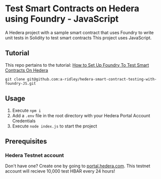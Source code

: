 # Test Smart Contracts on Hedera using Foundry - JavaScript
A Hedera project with a sample smart contract that uses Foundry to write unit tests in Solidity to test smart contracts
This project uses JavaScript.

## Tutorial
This repo pertains to the tutorial:
[How to Set Up Foundry To  Test Smart Contracts On Hedera](https://hedera.com/blog/how-to-set-up-foundry-to-test-smart-contracts-on-hedera)

```shell
git clone git@github.com:a-ridley/hedera-smart-contract-testing-with-foundry-JS.git
```
## Usage

1. Execute ```npm i```
2. Add a `.env` file in the root directory with your Hedera Portal Account Credentials
3. Execute ```node index.js``` to start the project

## Prerequisites

### Hedera Testnet account
Don't have one? Create one by going to [portal.hedera.com](https://portal.hedera.com/register). This testnet account will recieve 10,000 test HBAR every 24 hours!
